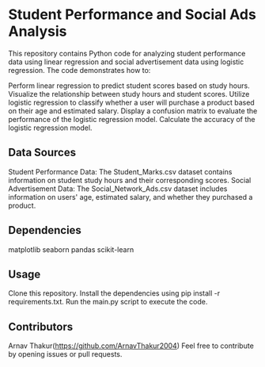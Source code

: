 # Student Performance and Social Ads Analysis
This repository contains Python code for analyzing student performance data using linear regression and social advertisement data using logistic regression. The code demonstrates how to:

Perform linear regression to predict student scores based on study hours.
Visualize the relationship between study hours and student scores.
Utilize logistic regression to classify whether a user will purchase a product based on their age and estimated salary.
Display a confusion matrix to evaluate the performance of the logistic regression model.
Calculate the accuracy of the logistic regression model.
## Data Sources
Student Performance Data: The Student_Marks.csv dataset contains information on student study hours and their corresponding scores.
Social Advertisement Data: The Social_Network_Ads.csv dataset includes information on users' age, estimated salary, and whether they purchased a product.
## Dependencies
matplotlib
seaborn
pandas
scikit-learn
## Usage
Clone this repository.
Install the dependencies using pip install -r requirements.txt.
Run the main.py script to execute the code.
## Contributors
Arnav Thakur(https://github.com/ArnavThakur2004)
Feel free to contribute by opening issues or pull requests.

